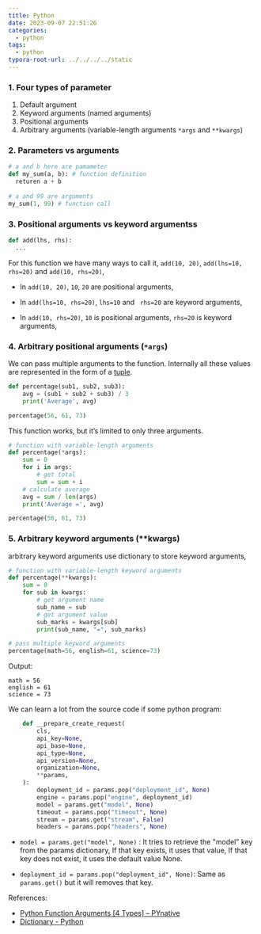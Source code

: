 ```yaml
---
title: Python 
date: 2023-09-07 22:51:26
categories:
  - python
tags:
  - python
typora-root-url: ../../../../static
---
```


### 1. Four types of parameter

1. Default argument
2. Keyword arguments (named arguments)
3. Positional arguments
4. Arbitrary arguments (variable-length arguments `*args` and `**kwargs`)

### 2. Parameters vs arguments

```python
# a and b here are pamameter
def my_sum(a, b): # function definition
  returen a + b
  
# a and 99 are arguments
my_sum(1, 99) # function call
```

### 3. Positional arguments vs keyword argumentss

```python
def add(lhs, rhs):
  ...
```

For this function we have many ways to call it,  `add(10, 20)`,  `add(lhs=10, rhs=20)` and  `add(10, rhs=20)`, 

- In `add(10, 20)`, `10`, `20` are positional arguments, 

-  In `add(lhs=10, rhs=20)`, `lhs=10` and ` rhs=20` are keyword arguments, 

- In `add(10, rhs=20)`, `10`  is positional arguments, `rhs=20` is keyword arguments, 

### 4. Arbitrary positional arguments (`*args`)

We can pass multiple arguments to the function. Internally all these values are represented in the form of a [tuple](https://pynative.com/python-tuples/). 

```python
def percentage(sub1, sub2, sub3):
    avg = (sub1 + sub2 + sub3) / 3
    print('Average', avg)

percentage(56, 61, 73)
```

This function works, but it’s limited to only three arguments. 

```python
# function with variable-length arguments
def percentage(*args):
    sum = 0
    for i in args:
        # get total
        sum = sum + i
    # calculate average
    avg = sum / len(args)
    print('Average =', avg)

percentage(56, 61, 73)
```

### 5. Arbitrary keyword arguments (**kwargs)

arbitrary keyword arguments use dictionary to store keyword arguments, 

```python
# function with variable-length keyword arguments
def percentage(**kwargs):
    sum = 0
    for sub in kwargs:
        # get argument name
        sub_name = sub
        # get argument value
        sub_marks = kwargs[sub]
        print(sub_name, "=", sub_marks)

# pass multiple keyword arguments
percentage(math=56, english=61, science=73)
```

Output:

```
math = 56
english = 61
science = 73
```

We can learn a lot from the source code if some python program:

```python
    def __prepare_create_request(
        cls,
        api_key=None,
        api_base=None,
        api_type=None,
        api_version=None,
        organization=None,
        **params,
    ):
        deployment_id = params.pop("deployment_id", None)
        engine = params.pop("engine", deployment_id)
        model = params.get("model", None)
        timeout = params.pop("timeout", None)
        stream = params.get("stream", False)
        headers = params.pop("headers", None)
```

- `model = params.get("model", None)` : It tries to retrieve the "model" key from the params dictionary, If that key exists, it uses that value, If that key does not exist, it uses the default value None.

- `deployment_id = params.pop("deployment_id", None)`: Same as `params.get()` but it will removes that key. 

References:

- [Python Function Arguments [4 Types] – PYnative](https://pynative.com/python-function-arguments/)
- [Dictionary - Python](https://docs.python.org/3/tutorial/datastructures.html)